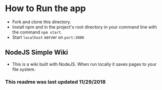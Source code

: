 # How to Run the app 
- Fork and clone this directory. 
- Install npm and in the project's root directory in your command line with the command `npm start`.
- Start `localhost` server on `port:3000`
## NodeJS Simple Wiki
- This is a wiki built with NodeJS. When run locally it saves pages to your file system.

### This readme was last updated 11/29/2018 
